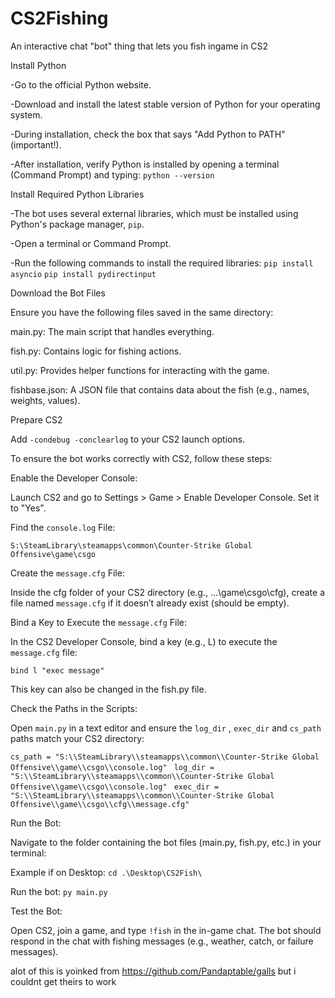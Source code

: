 # CS2Fishing
An interactive chat "bot" thing that lets you fish ingame in CS2

Install Python

-Go to the official Python website.

-Download and install the latest stable version of Python for your operating system.

-During installation, check the box that says "Add Python to PATH" (important!).

-After installation, verify Python is installed by opening a terminal (Command Prompt) and typing:
```python --version```

Install Required Python Libraries

-The bot uses several external libraries, which must be installed using Python's package manager, ```pip```.

-Open a terminal or Command Prompt.

-Run the following commands to install the required libraries:
```pip install asyncio```
```pip install pydirectinput```

Download the Bot Files

Ensure you have the following files saved in the same directory:

main.py: The main script that handles everything.

fish.py: Contains logic for fishing actions.

util.py: Provides helper functions for interacting with the game.

fishbase.json: A JSON file that contains data about the fish (e.g., names, weights, values).

Prepare CS2

Add ```-condebug -conclearlog``` to your CS2 launch options.

To ensure the bot works correctly with CS2, follow these steps:

Enable the Developer Console:

Launch CS2 and go to Settings > Game > Enable Developer Console. Set it to "Yes".

Find the ```console.log``` File:

```S:\SteamLibrary\steamapps\common\Counter-Strike Global Offensive\game\csgo```

Create the ```message.cfg``` File:

Inside the cfg folder of your CS2 directory (e.g., ...\game\csgo\cfg), create a file named ```message.cfg``` if it doesn’t already exist (should be empty).

Bind a Key to Execute the ```message.cfg``` File:

In the CS2 Developer Console, bind a key (e.g., L) to execute the ```message.cfg``` file:

```bind l "exec message"```

This key can also be changed in the fish.py file.

Check the Paths in the Scripts:

Open ```main.py``` in a text editor and ensure the ```log_dir``` , ```exec_dir``` and ```cs_path``` paths match your CS2 directory:

```cs_path = "S:\\SteamLibrary\\steamapps\\common\\Counter-Strike Global Offensive\\game\\csgo\\console.log" ```
```log_dir = "S:\\SteamLibrary\\steamapps\\common\\Counter-Strike Global Offensive\\game\\csgo\\console.log" ```
```exec_dir = "S:\\SteamLibrary\\steamapps\\common\\Counter-Strike Global Offensive\\game\\csgo\\cfg\\message.cfg" ```

Run the Bot:

Navigate to the folder containing the bot files (main.py, fish.py, etc.) in your terminal:

Example if on Desktop: ```cd .\Desktop\CS2Fish\```

Run the bot: ```py main.py```

Test the Bot:

Open CS2, join a game, and type ```!fish``` in the in-game chat.
The bot should respond in the chat with fishing messages (e.g., weather, catch, or failure messages).


alot of this is yoinked from https://github.com/Pandaptable/galls but i couldnt get theirs to work 
